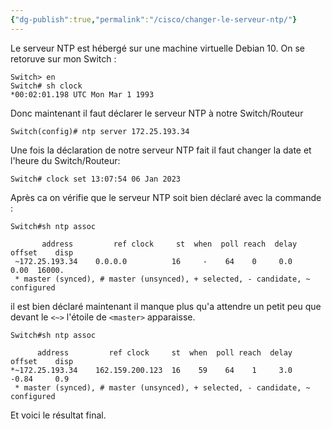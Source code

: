 ```yaml
---
{"dg-publish":true,"permalink":"/cisco/changer-le-serveur-ntp/"}
---
```


Le serveur NTP est hébergé sur une machine virtuelle Debian 10.
On se retoruve sur mon Switch :
```IOS
Switch> en
Switch# sh clock
*00:02:01.198 UTC Mon Mar 1 1993
```
Donc maintenant il faut déclarer le serveur NTP à notre Switch/Routeur
```IOS
Switch(config)# ntp server 172.25.193.34
```

Une fois la déclaration de notre serveur NTP fait il faut changer la date et l'heure du Switch/Routeur:
```IOS
Switch# clock set 13:07:54 06 Jan 2023
```

Après ca on vérifie que le serveur NTP soit bien déclaré avec la commande :
```IOS
Switch#sh ntp assoc

	   address         ref clock     st  when  poll reach  delay  offset    disp
 ~172.25.193.34    0.0.0.0          16     -    64    0     0.0    0.00  16000.
 * master (synced), # master (unsynced), + selected, - candidate, ~ configured
```
il est bien déclaré maintenant il manque plus qu'a attendre un petit peu que devant le `<~>` l'étoile de `<master>` apparaisse.

```IOS
Switch#sh ntp assoc

      address         ref clock     st  when  poll reach  delay  offset    disp
*~172.25.193.34    162.159.200.123  16    59    64    1     3.0   -0.84     0.9
 * master (synced), # master (unsynced), + selected, - candidate, ~ configured
```
Et voici le résultat final.